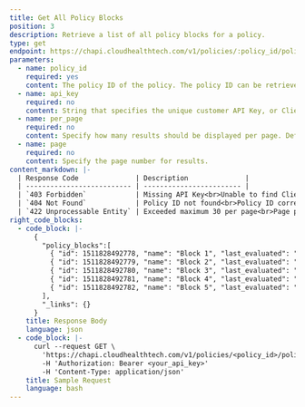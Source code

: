 ```yaml
---
title: Get All Policy Blocks
position: 3
description: Retrieve a list of all policy blocks for a policy.
type: get
endpoint: https://chapi.cloudhealthtech.com/v1/policies/:policy_id/policy_blocks
parameters:
  - name: policy_id
    required: yes
    content: The policy ID of the policy. The policy ID can be retrieved using the [Get All Policies](#policies_get-all-policies) endpoint.
  - name: api_key
    required: no
    content: String that specifies the unique customer API Key, or Client API ID, that CloudHealth generates. Use this parameter if you are a partner who wants to retrieve a list of all policies belonging to a partner customer. See [How to Get Client API ID](#partner_how-to-get-client-api-id).
  - name: per_page
    required: no
    content: Specify how many results should be displayed per page. Default value is 30.
  - name: page
    required: no
    content: Specify the page number for results.
content_markdown: |-
  | Response Code              | Description              |
  | -------------------------- | ------------------------ |
  | `403 Forbidden`            | Missing API Key<br>Unable to find Client ID from Partner Customers<br>User does not have role permission to use this endpoint |
  | `404 Not Found`            | Policy ID not found<br>Policy ID corresponds to a rightsizing policy. Policy API cannot retrieve policy blocks for a rightsizing policy.             |
  | `422 Unprocessable Entity` | Exceeded maximum 30 per page<br>Page parameters must be greater than zero     |
right_code_blocks:
  - code_block: |-
      {
        "policy_blocks":[
          { "id": 1511828492778, "name": "Block 1", "last_evaluated": "2019-05-28 11:11:23 UTC"},
          { "id": 1511828492779, "name": "Block 2", "last_evaluated": "2019-05-28 11:11:23 UTC"},
          { "id": 1511828492780, "name": "Block 3", "last_evaluated": "2019-05-28 11:11:23 UTC"},
          { "id": 1511828492781, "name": "Block 4", "last_evaluated": "2019-05-28 11:11:23 UTC"},
          { "id": 1511828492782, "name": "Block 5", "last_evaluated": "2019-05-28 11:11:23 UTC"}
        ],
        "_links": {}
      }
    title: Response Body
    language: json
  - code_block: |-
      curl --request GET \
        'https://chapi.cloudhealthtech.com/v1/policies/<policy_id>/policy_blocks?api_key=<client_api_id>&per_page=<max_page_count>&page=<page_number>' \
        -H 'Authorization: Bearer <your_api_key>'
        -H 'Content-Type: application/json'
    title: Sample Request
    language: bash
---
```

